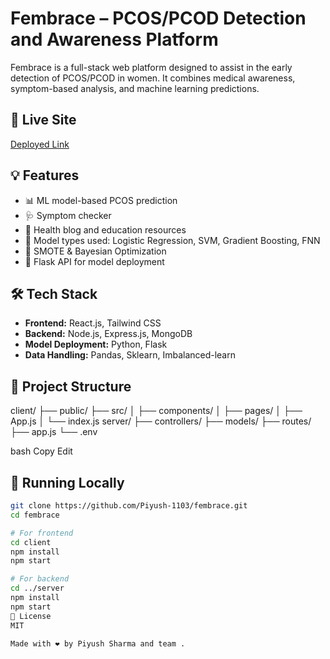# Fembrace – PCOS/PCOD Detection and Awareness Platform

Fembrace is a full-stack web platform designed to assist in the early detection of PCOS/PCOD in women. It combines medical awareness, symptom-based analysis, and machine learning predictions.

## 🔗 Live Site
[Deployed Link](https://your-live-link-here)

## 💡 Features
- 📊 ML model-based PCOS prediction
- 🩺 Symptom checker
- 🧠 Health blog and education resources
- 🧬 Model types used: Logistic Regression, SVM, Gradient Boosting, FNN
- 🔄 SMOTE & Bayesian Optimization
- 🧪 Flask API for model deployment

## 🛠️ Tech Stack
- **Frontend:** React.js, Tailwind CSS
- **Backend:** Node.js, Express.js, MongoDB
- **Model Deployment:** Python, Flask
- **Data Handling:** Pandas, Sklearn, Imbalanced-learn

## 📂 Project Structure
client/
├── public/
├── src/
│ ├── components/
│ ├── pages/
│ ├── App.js
│ └── index.js
server/
├── controllers/
├── models/
├── routes/
├── app.js
└── .env

bash
Copy
Edit

## 🚀 Running Locally
```bash
git clone https://github.com/Piyush-1103/fembrace.git
cd fembrace

# For frontend
cd client
npm install
npm start

# For backend
cd ../server
npm install
npm start
📌 License
MIT

Made with ❤️ by Piyush Sharma and team .